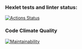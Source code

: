 ### Hexlet tests and linter status:

[![Actions Status](https://github.com/Sergey-ET/js-starter-project-44/workflows/hexlet-check/badge.svg)](https://github.com/Sergey-ET/js-starter-project-44/actions)

### Code Climate Quality

[![Maintainability](https://api.codeclimate.com/v1/badges/bd510ba4d4c3fad93f4b/maintainability)](https://codeclimate.com/github/Sergey-ET/js-starter-project-44/maintainability)
